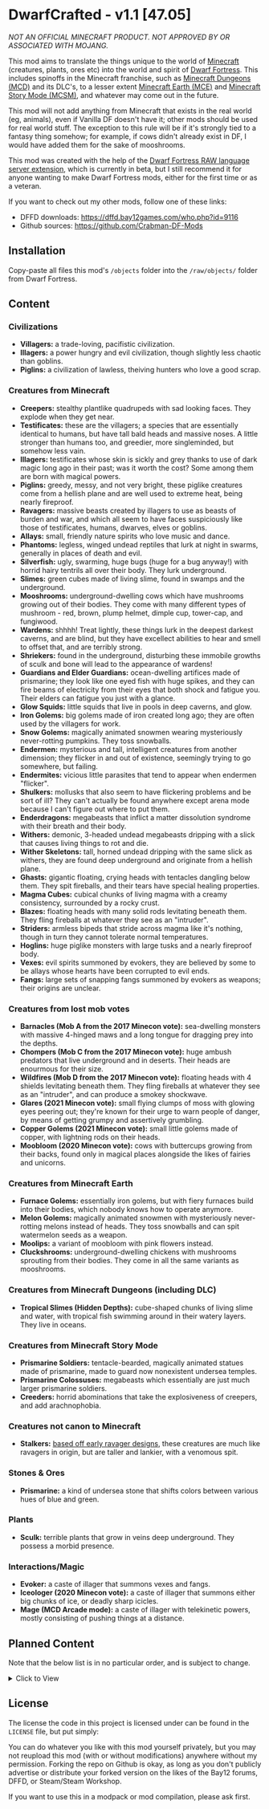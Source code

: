 # DwarfCrafted - v1.1 [47.05]

_NOT AN OFFICIAL MINECRAFT PRODUCT. NOT APPROVED BY OR ASSOCIATED WITH MOJANG._

This mod aims to translate the things unique to the world of [Minecraft][MC] (creatures, plants, ores etc) into the world and spirit of [Dwarf Fortress][Dwarf_Fortress]. This includes spinoffs in the Minecraft franchise, such as [Minecraft Dungeons (MCD)][MCD] and its DLC's, to a lesser extent [Minecraft Earth (MCE)][MCE] and [Minecraft Story Mode (MCSM)][MCSM], and whatever may come out in the future.

This mod will not add anything from Minecraft that exists in the real world (eg, animals), even if Vanilla DF doesn't have it; other mods should be used for real world stuff. The exception to this rule will be if it's strongly tied to a fantasy thing somehow; for example, if cows didn't already exist in DF, I would have added them for the sake of mooshrooms.

This mod was created with the help of the [Dwarf Fortress RAW language server extension][LS], which is currently in beta, but I still recommend it for anyone wanting to make Dwarf Fortress mods, either for the first time or as a veteran.

If you want to check out my other mods, follow one of these links:
- DFFD downloads: https://dffd.bay12games.com/who.php?id=9116
- Github sources: https://github.com/Crabman-DF-Mods

## Installation

Copy-paste all files this mod's `/objects` folder into the `/raw/objects/` folder from Dwarf Fortress.

## Content

### Civilizations
- __Villagers:__ a trade-loving, pacifistic civilization.
- __Illagers:__ a power hungry and evil civilization, though slightly less chaotic than goblins.
- __Piglins:__ a civilization of lawless, theiving hunters who love a good scrap.

### Creatures from Minecraft
- __Creepers:__ stealthy plantlike quadrupeds with sad looking faces. They explode when they get near.
- __Testificates:__ these are the villagers; a species that are essentially identical to humans, but have tall bald heads and massive noses. A little stronger than humans too, and greedier, more singleminded, but somehow less vain.
- __Illagers:__ testificates whose skin is sickly and grey thanks to use of dark magic long ago in their past; was it worth the cost? Some among them are born with magical powers.
- __Piglins:__ greedy, messy, and not very bright, these piglike creatures come from a hellish plane and are well used to extreme heat, being nearly fireproof.
- __Ravagers:__ massive beasts created by illagers to use as beasts of burden and war, and which all seem to have faces suspiciously like those of testificates, humans, dwarves, elves or goblins.
- __Allays:__ small, friendly nature spirits who love music and dance.
- __Phantoms:__ legless, winged undead reptiles that lurk at night in swarms, generally in places of death and evil.
- __Silverfish:__ ugly, swarming, huge bugs (huge for a bug anyway!) with horrid hairy tentrils all over their body. They lurk underground.
- __Slimes:__ green cubes made of living slime, found in swamps and the underground.
- __Mooshrooms:__ underground-dwelling cows which have mushrooms growing out of their bodies. They come with many different types of mushroom - red, brown, plump helmet, dimple cup, tower-cap, and fungiwood.
- __Wardens:__ shhhh! Treat lightly, these things lurk in the deepest darkest caverns, and are blind, but they have excellect abilities to hear and smell to offset that, and are terribly strong.
- __Shriekers:__ found in the underground, disturbing these immobile growths of sculk and bone will lead to the appearance of wardens!
- __Guardians and Elder Guardians:__ ocean-dwelling artifices made of prismarine; they look like one eyed fish with huge spikes, and they can fire beams of electricity from their eyes that both shock and fatigue you. Their elders can fatigue you just with a glance.
- __Glow Squids:__ little squids that live in pools in deep caverns, and glow.
- __Iron Golems:__ big golems made of iron created long ago; they are often used by the villagers for work.
- __Snow Golems:__ magically animated snowmen wearing mysteriously never-rotting pumpkins. They toss snowballs.
- __Endermen:__ mysterious and tall, intelligent creatures from another dimension; they flicker in and out of existence, seemingly trying to go somewhere, but failing.
- __Endermites:__ vicious little parasites that tend to appear when endermen "flicker".
- __Shulkers:__ mollusks that also seem to have flickering problems and be sort of ill? They can't actually be found anywhere except arena mode because I can't figure out where to put them.
- __Enderdragons:__ megabeasts that inflict a matter dissolution syndrome with their breath and their body.
- __Withers:__ demonic, 3-headed undead megabeasts dripping with a slick that causes living things to rot and die.
- __Wither Skeletons:__ tall, horned undead dripping with the same slick as withers, they are found deep underground and originate from a hellish plane.
- __Ghasts:__ gigantic floating, crying heads with tentacles dangling below them. They spit fireballs, and their tears have special healing properties.
- __Magma Cubes:__ cubical chunks of living magma with a creamy consistency, surrounded by a rocky crust.
- __Blazes:__ floating heads with many solid rods levitating beneath them. They fling fireballs at whatever they see as an "intruder".
- __Striders:__ armless bipeds that stride across magma like it's nothing, though in turn they cannot tolerate normal temperatures.
- __Hoglins:__ huge piglike monsters with large tusks and a nearly fireproof body.
- __Vexes:__ evil spirits summoned by evokers, they are believed by some to be allays whose hearts have been corrupted to evil ends.
- __Fangs:__ large sets of snapping fangs summoned by evokers as weapons; their origins are unclear.

### Creatures from lost mob votes
- __Barnacles (Mob A from the 2017 Minecon vote):__ sea-dwelling monsters with massive 4-hinged maws and a long tongue for dragging prey into the depths.
- __Chompers (Mob C from the 2017 Minecon vote):__ huge ambush predators that live underground and in deserts. Their heads are enourmous for their size.
- __Wildfires (Mob D from the 2017 Minecon vote):__ floating heads with 4 shields levitating beneath them. They fling fireballs at whatever they see as an "intruder", and can produce a smokey shockwave.
- __Glares (2021 Minecon vote):__ small flying clumps of moss with glowing eyes peering out; they're known for their urge to warn people of danger, by means of getting grumpy and assertively grumbling.
- __Copper Golems (2021 Minecon vote):__ small little golems made of copper, with lightning rods on their heads.
- __Moobloom (2020 Minecon vote):__ cows with buttercups growing from their backs, found only in magical places alongside the likes of fairies and unicorns.

### Creatures from Minecraft Earth
- __Furnace Golems:__ essentially iron golems, but with fiery furnaces build into their bodies, which nobody knows how to operate anymore.
- __Melon Golems:__ magically animated snowmen with mysteriously never-rotting melons instead of heads. They toss snowballs and can spit watermelon seeds as a weapon.
- __Moolips:__ a variant of moobloom with pink flowers instead.
- __Cluckshrooms:__ underground-dwelling chickens with mushrooms sprouting from their bodies. They come in all the same variants as mooshrooms.

### Creatures from Minecraft Dungeons (including DLC)
- __Tropical Slimes (Hidden Depths):__ cube-shaped chunks of living slime and water, with tropical fish swimming around in their watery layers. They live in oceans.

### Creatures from Minecraft Story Mode
- __Prismarine Soldiers:__ tentacle-bearded, magically animated statues made of prismarine, made to guard now nonexistent undersea temples.
- __Prismarine Colossuses:__ megabeasts which essentially are just much larger prismarine soldiers.
- __Creeders:__ horrid abominations that take the explosiveness of creepers, and add arachnophobia.

### Creatures not canon to Minecraft
- __Stalkers:__ [based off early ravager designs](https://www.minecraft.net/content/dam/minecraft/insider-features/meet-the-ravager/SomeEarlyDesigns.jpeg), these creatures are much like ravagers in origin, but are taller and lankier, with a venomous spit.

### Stones & Ores
- __Prismarine:__ a kind of undersea stone that shifts colors between various hues of blue and green.

### Plants
- __Sculk:__ terrible plants that grow in veins deep underground. They possess a morbid presence.

### Interactions/Magic
- __Evoker:__ a caste of illager that summons vexes and fangs.
- __Iceologer (2020 Minecon vote):__ a caste of illager that summons either big chunks of ice, or deadly sharp icicles.
- __Mage (MCD Arcade mode):__ a caste of illager with telekinetic powers, mostly consisting of pushing things at a distance.

## Planned Content

Note that the below list is in no particular order, and is subject to change.

<details>
<summary>Click to View</summary>

### Creature Variants
- __More mooshroom variants:__ nether-cap, black-cap, goblin-cap, tunnel tube, and spore tree.
- __More cluckshroom variants:__ nether-cap, black-cap, goblin-cap, tunnel tube, and spore tree.

### Creatures from Minecraft Earth
- __Magma Cows__ (concept art only)
- __Hyper Rabbits__ (concept art only)
- __Bone Spiders__

### Creatures from Minecraft Dungeons (including DLC)
- __Wraiths__
- __Corrupted Cauldrons__
- __Pink Slimes__
- __Redstone Cubes__
- __Redstone Golems__
- __Redstone Monstrosities__
- __Mooshroom Monstrosities__
- __Obsidian Monstrosities (Arcade)__
- __Squall Golems (Howling Peaks)__
- __Tempest Golems (Howling Peaks)__
- __Whisperers (Jungle Awakens)__
- __Quillvines (Jungle Awakens)__
- __Leapleaves (Jungle Awakens)__
- __Wavewhisperers (Hidden Depths)__
- __Anemones (Hidden Depths)__

### Stones & Ores
- __Redstone__
- __Netherrack__
- __Nether Quartz__
- __Netherrack Gold Ore__
- __Netherite Scrap__
- __Soul Sand__
- __Soul Soil__
- __Glowstone__
- __Blackstone__
- __End Stone__

### Plants
- __Dark Oak Trees__
- __Azalea Trees/Bushes:__ these plants technically exist in real life, but these are fantasy versions that grow way bigger.
- __Spore Blossom__
- __Dripleaf__
- __Glowberry Vines__
- __Glow Lichen__
- __Nether Wart__
- __Crimson Nylium__
- __Crimson Roots:__ possibly part of the nylium.
- __Crimson Fungi:__ both small and tree-sized variants.
- __Weeping Vines__
- __Warped Wart__
- __Warped Nylium__
- __Warped Roots:__ possibly part of the nylium.
- __Warped Fungi:__ both small and tree-sized variants.
- __Twisting Vines__
- __Blue Nethershroom (MCD)__
- __Blast fungus (MCD)__
- __Deathcap Mushrooms (MCD)__
- __Chorus Trees:__ possess lotus-like flowers and chorus fruit that can be cooked to get purpur to build with.

### Interactions/Magic
Most of these sadly will have to wait for future DF updates before they become possible.
- __Enchanter:__ can enhance the durability and power of nearby allies and equipment.
- __Geomancer:__ summons stone walls out of the ground, some of which may explode after a few seconds.
- __Wind Caller:__ the power to control the wind on a small and large scale.
- __Witch/Viler Witch:__ a profession dealing with alchemy and potions.
- __Illusioner:__ create illusory objects and disguise things true appearance and location.

</details>

## License

The license the code in this project is licensed under can be found in the `LICENSE` file, but put simply:

You can do whatever you like with this mod yourself privately, but you may not reupload this mod (with or without modifications) anywhere without my permission. Forking the repo on Github is okay, as long as you don't publicly advertise or distribute your forked version on the likes of the Bay12 forums, DFFD, or Steam/Steam Workshop.

If you want to use this in a modpack or mod compilation, please ask first.

<!--Links-->
[LS]: https://gitlab.com/df-modding-tools/df-raw-language-server
[Dwarf_Fortress]: https://bay12games.com/dwarves
[MC]: https://www.minecraft.net
[MCD]: https://www.minecraft.net/en-us/about-dungeons
[MCE]: https://en.wikipedia.org/wiki/Minecraft_Earth
[MCSM]: https://en.wikipedia.org/wiki/Minecraft:_Story_Mode